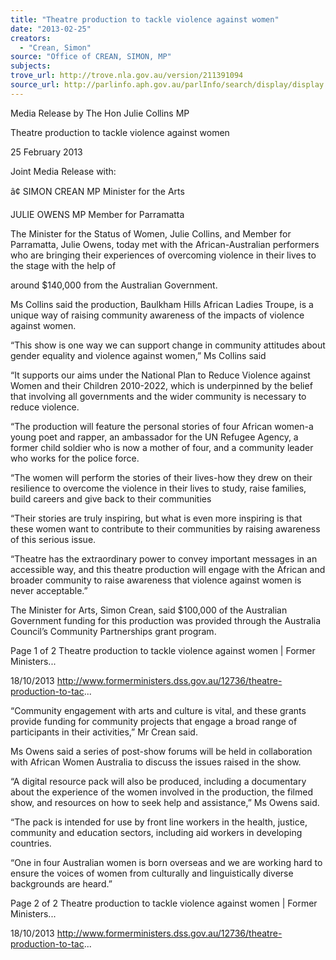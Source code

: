 ```yaml
---
title: "Theatre production to tackle violence against women"
date: "2013-02-25"
creators:
  - "Crean, Simon"
source: "Office of CREAN, SIMON, MP"
subjects:
trove_url: http://trove.nla.gov.au/version/211391094
source_url: http://parlinfo.aph.gov.au/parlInfo/search/display/display.w3p;query=Id%3A%22media/pressrel/2789073%22
---
```


 Media Release by The Hon Julie Collins MP

 Theatre production to tackle violence against women

 25 February 2013

 Joint Media Release with:

 â¢ SIMON CREAN MP Minister for the Arts

 JULIE OWENS MP Member for Parramatta

 The Minister for the Status of Women, Julie Collins, and Member for Parramatta,  Julie Owens, today met with the African-Australian performers who are bringing  their experiences of overcoming violence in their lives to the stage with the help of 

 around $140,000 from the Australian Government.

 Ms Collins said the production, Baulkham Hills African Ladies Troupe, is a unique  way of raising community awareness of the impacts of violence against women.

 “This show is one way we can support change in community attitudes about gender  equality and violence against women,” Ms Collins said

 “It supports our aims under the National Plan to Reduce Violence against Women  and their Children 2010-2022, which is underpinned by the belief that involving all  governments and the wider community is necessary to reduce violence.

 “The production will feature the personal stories of four African women-a young  poet and rapper, an ambassador for the UN Refugee Agency, a former child soldier  who is now a mother of four, and a community leader who works for the police  force.

 “The women will perform the stories of their lives-how they drew on their resilience  to overcome the violence in their lives to study, raise families, build careers and  give back to their communities

 “Their stories are truly inspiring, but what is even more inspiring is that these  women want to contribute to their communities by raising awareness of this serious  issue.

 “Theatre has the extraordinary power to convey important messages in an accessible  way, and this theatre production will engage with the African and broader  community to raise awareness that violence against women is never acceptable.”

 The Minister for Arts, Simon Crean, said $100,000 of the Australian Government  funding for this production was provided through the Australia Council’s  Community Partnerships grant program. 

 Page 1 of 2 Theatre production to tackle violence against women | Former Ministers...

 18/10/2013 http://www.formerministers.dss.gov.au/12736/theatre-production-to-tac...

 “Community engagement with arts and culture is vital, and these grants provide  funding for community projects that engage a broad range of participants in their  activities,” Mr Crean said. 

 Ms Owens said a series of post-show forums will be held in collaboration with  African Women Australia to discuss the issues raised in the show.

 “A digital resource pack will also be produced, including a documentary about the  experience of the women involved in the production, the filmed show, and resources  on how to seek help and assistance,” Ms Owens said.

 “The pack is intended for use by front line workers in the health, justice, community  and education sectors, including aid workers in developing countries.

 “One in four Australian women is born overseas and we are working hard to ensure  the voices of women from culturally and linguistically diverse backgrounds are  heard.”

 Page 2 of 2 Theatre production to tackle violence against women | Former Ministers...

 18/10/2013 http://www.formerministers.dss.gov.au/12736/theatre-production-to-tac...

